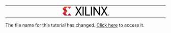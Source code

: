 <table>
 <tr width="100%">
    <td align="center"><img src="https://raw.githubusercontent.com/Xilinx/Image-Collateral/main/xilinx-logo.png" width="30%"/>
    </td>
 </tr>
</table>
The file name for this tutorial has changed. <a href="README.rst">Click here</a> to access it.
